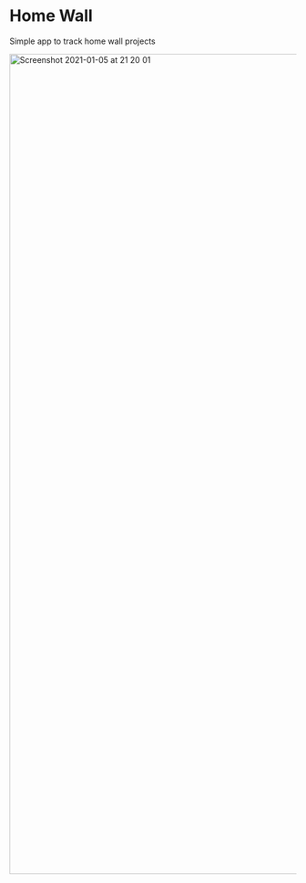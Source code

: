 # Home Wall

Simple app to track home wall projects

<img width="1440" alt="Screenshot 2021-01-05 at 21 20 01" src="https://user-images.githubusercontent.com/6473599/103700154-f4c4de80-4f9b-11eb-85b6-8b845ccf9964.png">
